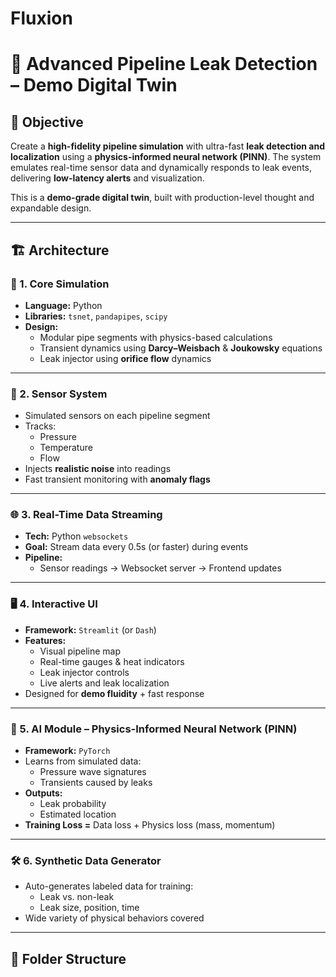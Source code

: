 # Fluxion
# 🚨 Advanced Pipeline Leak Detection – Demo Digital Twin

## 🧠 Objective

Create a **high-fidelity pipeline simulation** with ultra-fast **leak detection and localization** using a **physics-informed neural network (PINN)**. The system emulates real-time sensor data and dynamically responds to leak events, delivering **low-latency alerts** and visualization.

This is a **demo-grade digital twin**, built with production-level thought and expandable design.

---

## 🏗️ Architecture

### 🧪 1. Core Simulation
- **Language:** Python
- **Libraries:** `tsnet`, `pandapipes`, `scipy`
- **Design:**
  - Modular pipe segments with physics-based calculations
  - Transient dynamics using **Darcy–Weisbach** & **Joukowsky** equations
  - Leak injector using **orifice flow** dynamics

---

### 🔧 2. Sensor System
- Simulated sensors on each pipeline segment
- Tracks:
  - Pressure
  - Temperature
  - Flow
- Injects **realistic noise** into readings
- Fast transient monitoring with **anomaly flags**

---

### 🌐 3. Real-Time Data Streaming
- **Tech:** Python `websockets`
- **Goal:** Stream data every 0.5s (or faster) during events
- **Pipeline:**
  - Sensor readings → Websocket server → Frontend updates

---

### 🖥️ 4. Interactive UI
- **Framework:** `Streamlit` (or `Dash`)
- **Features:**
  - Visual pipeline map
  - Real-time gauges & heat indicators
  - Leak injector controls
  - Live alerts and leak localization
- Designed for **demo fluidity** + fast response

---

### 🧠 5. AI Module – Physics-Informed Neural Network (PINN)
- **Framework:** `PyTorch`
- Learns from simulated data:
  - Pressure wave signatures
  - Transients caused by leaks
- **Outputs:**
  - Leak probability
  - Estimated location
- **Training Loss =** Data loss + Physics loss (mass, momentum)

---

### 🛠️ 6. Synthetic Data Generator
- Auto-generates labeled data for training:
  - Leak vs. non-leak
  - Leak size, position, time
- Wide variety of physical behaviors covered

---

## 📁 Folder Structure

